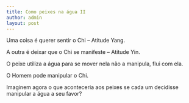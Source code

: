 ```yaml
---
title: Como peixes na água II
author: admin
layout: post
---
```

Uma coisa é querer sentir o Chi &#8211; Atitude Yang.

A outra é deixar que o Chi se manifeste &#8211; Atitude Yin.

O peixe utiliza a água para se mover nela não a manipula, flui com ela.

O Homem pode manipular o Chi.

Imaginem agora o que aconteceria aos peixes se cada um decidisse manipular a água a seu favor?

